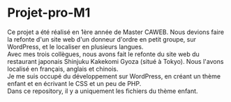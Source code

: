 # Projet-pro-M1

Ce projet a été réalisé en 1ère année de Master CAWEB. Nous devions faire la refonte d'un site web d'un donneur d'ordre en petit groupe, sur WordPress, et le localiser en plusieurs langues. <br/>
Avec mes trois collègues, nous avons fait le refonte du site web du restaurant japonais Shinjuku Kakekomi Gyoza (situé à Tokyo). Nous l'avons localisé en français, anglais et chinois. <br/>
Je me suis occupé du développement sur WordPress, en créant un thème enfant et en écrivant le CSS et un peu de PHP. <br/>
Dans ce repository, il y a uniquement les fichiers du thème enfant.
